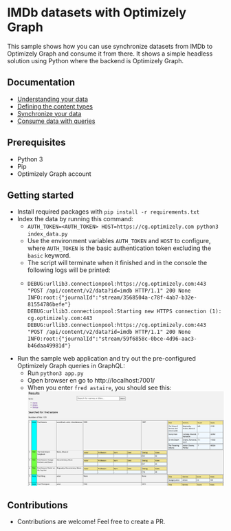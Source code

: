 # IMDb datasets with Optimizely Graph

This sample shows how you can use synchronize datasets from IMDb to Optimizely Graph and consume it from there. It shows a simple headless solution using Python where the backend is Optimizely Graph.

## Documentation
- [Understanding your data](https://docs.developers.optimizely.com/digital-experience-platform/v1.4.0-content-graph/docs/understanding-your-data)
- [Defining the content types](https://docs.developers.optimizely.com/digital-experience-platform/v1.4.0-content-graph/docs/defining-the-content-types)
- [Synchronize your data](https://docs.developers.optimizely.com/digital-experience-platform/v1.4.0-content-graph/docs/synchronize-your-data)
- [Consume data with queries](https://docs.developers.optimizely.com/digital-experience-platform/v1.4.0-content-graph/docs/consume-data-with-queries)

## Prerequisites
- Python 3
- Pip
- Optimizely Graph account

## Getting started
- Install required packages with `pip install -r requirements.txt`
- Index the data by running this command:
  - `AUTH_TOKEN=<AUTH_TOKEN> HOST=https://cg.optimizely.com python3 index_data.py`
  - Use the environment variables `AUTH_TOKEN` and `HOST` to configure, where `AUTH_TOKEN` is the basic authentication token excluding the `basic` keyword.
  - The script will terminate when it finished and in the console the following logs will be printed:
  - ```
    DEBUG:urllib3.connectionpool:https://cg.optimizely.com:443 "POST /api/content/v2/data?id=imdb HTTP/1.1" 200 None
    INFO:root:{"journalId":"stream/3568504a-c78f-4ab7-b32e-81554786befe"}
    DEBUG:urllib3.connectionpool:Starting new HTTPS connection (1): cg.optimizely.com:443
    DEBUG:urllib3.connectionpool:https://cg.optimizely.com:443 "POST /api/content/v2/data?id=imdb HTTP/1.1" 200 None
    INFO:root:{"journalId":"stream/59f6858c-0bce-4d96-aac3-b46daa49981d"}
    ```
- Run the sample web application and try out the pre-configured Optimizely Graph queries in GraphQL:
  - Run `python3 app.py`
  - Open browser en go to http://localhost:7001/
  - When you enter `fred astaire`, you should see this:
    ![example of search](images/example1.png "Example")

## Contributions
- Contributions are welcome! Feel free to create a PR.
